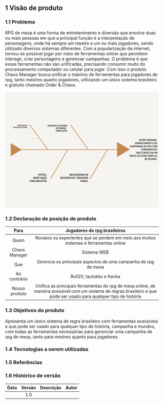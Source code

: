## 1 Visão de produto

### 1.1 Problema

RPG de mesa é uma forma de entretenimento e diversão que envolve duas ou mais pessoas em que a principal função é a interpretação de personagens, onde há sempre um mestre e um ou mais jogadores, sendo utilizado diversos sistemas diferentes. Com a popularização da internet, tornou-se possível jogar por meio de ferramentas online que permitem interagir, criar personagens e gerenciar campanhas. O problema é que essas ferramentas não são unificadas, precisando consumir muito do processamento computador ou celular para jogar. Com isso o produto Chaos Manager busca unificar o máximo de ferramentas para jogadores de rpg, tanto mestres quanto jogadores, utilizando um único sistema brasileiro e gratuito chamado Order & Chaos.

![Diagrama!](assets/diagrama.png "Diagrama")

### 1.2 Declaração de posição de produto

|     Para      |                                                                     Jogadores de rpg brasileiros                                                                      |
| :-----------: | :-------------------------------------------------------------------------------------------------------------------------------------------------------------------: |
|     Quem      |                                         Novatos ou experientes que se perdem em meio aos muitos sistemas e ferramentas online                                         |
| Chaos Manager |                                                                              Sistema WEB                                                                              |
|      Que      |                                                    Gerencia os principais aspectos de uma campanha de rpg de mesa                                                     |
| Ao contrário  |                                                                       Roll20, taulukko e Kanka                                                                        |
| Nosso produto | Unifica as principais ferramentas do rpg de mesa online, de maneira acessível com um sistema de regras brasileiro e que pode ser usado para qualquer tipo de história |

### 1.3 Objetivos do produto
Apresenta um único sistema de regra brasileiro com ferramentas acessíveis e que pode ser usado para qualquer tipo de história, campanha e mundos, com todas as ferramentas necessárias para gerenciar uma campanha de rpg de mesa, tanto para mestres quanto para jogadores.

### 1.4 Tecnologias a serem utilizadas


### 1.5 Referências


### 1.6 Histórico de versão

| Data  | Versão | Descrição | Autor |
| :---: | :----: | :-------: | :---: |
|       |  1.0   |           |       |
